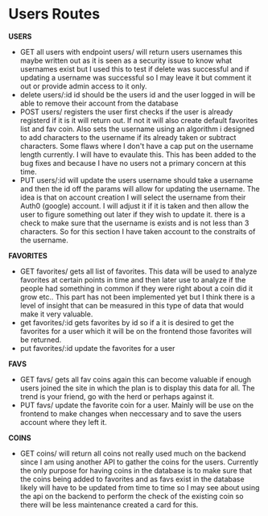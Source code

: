 # Users Routes  

**USERS**

  - GET all users with endpoint users/ will return users usernames this maybe written out  as it is seen as a security issue to know what usernames exist but I used this to test if delete was successful and if updating a username was successful so I may leave it but comment it out or provide admin access to it only. 
  - delete    users/:id    id should be the users id  and the user logged in will be able to remove their account from the database 
  - POST   users/   registers the user  first checks if the user is already registerd if it is  it will return out. If not it will also create default favorites list and fav coin. Also sets the username using an algorithm i designed to add characters to the username if its already taken or subtract characters. Some flaws where I don't have a cap put on the username length  currently.  I will have to evaulate this. This has been added to the bug fixes and because I have no users not a primary concern at this time. 
  - PUT users/:id    will update the users username should take a username and then the id off the params will allow for updating the username.  The idea is that on account creation I will select the username from their Auth0 (google) account. I will adjust it if it is taken and then allow the user to figure something out later if they wish to update it. there is a check to make sure that the username is exists and is not less than 3 characters. So for this section I have taken account to the constraits of the username. 

**FAVORITES**

  - GET   favorites/    gets all list of favorites.  This data will be used to analyze  favorites at certain points in time and then later use to analyze  if the people had something in common if they were right about a coin  did it grow etc..   This part has not been implemented yet but I think there is  a level of insight that can be measured in this type of data that would make it very valuable. 
  - get    favorites/:id   gets favorites by id  so if a it is desired to get the favorites for a user which it will be on the frontend those favorites will be returned. 
  - put  favorites/:id   update the favorites for a user 
  
  **FAVS**
  - GET favs/   gets all fav coins again this can become valuable if enough users joined the site in which the plan is to display this data for all. The trend is your friend,  go with the herd or perhaps against it. 
  - PUT  favs/   update the favorite coin for a user. Mainly will be use on the frontend to make changes when neccessary and to save the users account where they left it. 

**COINS**

  - GET    coins/  will return all coins  not really used much on the backend since I am using another API to gather the coins for the users.  Currently the only purpose for having coins in the database is to make sure that the coins being added to favorites and as favs exist in the database likely will have to be updated from time to time so I may see about using the api  on the backend to perform the check of the existing coin so there will be less maintenance  created a card for this. 
